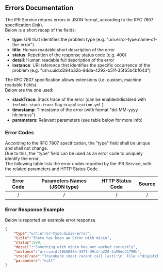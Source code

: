 ## Errors Documentation

The IPR Service returns errors in JSON format, according to the RFC 7807 specification ([link](https://tools.ietf.org/html/rfc7807)).  
Below is a short recap of the fields:
* **type**: URI that identifies the problem type (e.g. "urn:error-type:name-of-the-error")
* **title**: Human readable short description of the error
* **status**: Repetition of the response status code (e.g. 400)
* **detail**: Human readable full description of the error
* **instance**: URI reference that identifies the specific occurrence of the problem (e.g. "urn:uuid:d294b32b-9dda-4292-b51f-35f65b4bf64d")

The RFC 7807 specification allows extensions (i.e. custom, machine readable fields).  
Below are the one used:
* **stackTrace**: Stack trace of the error (can be enabled/disabled with `include-stack-trace` flag in `application.yml` )
* **timestamp**: Timestamp of the error (with format "dd-MM-yyyy hh:mm:ss")
* **parameters**: Relevant parameters (see table below for more info)

### Error Codes
According to the RFC 7807 specification, the "type" field shall be unique and shall not change.  
Due to this, the "type" field can be used as an error code to uniquely identify the error.  
The following table lists the error codes reported by the IPR Service, with the related parameters and HTTP Status Code.

|   Error Code                                              |     Parameters Names (JSON type)         |   HTTP Status Code   |                Source                |
|:---------------------------------------------------------:|:----------------------------------------:|:--------------------:|:------------------------------------:|
|    /                          |                  /                       |          /         |           /      |

### Error Response Example

Below is reported an example error response.

```json
{
    "type":"urn:error-type:minio-error",
    "title":"There has been an Error with minio",
    "status":500,
    "detail":"Something with minio has not worked correctly",
    "instance":"urn:uuid:40b5638e-347f-49cd-a228-4a95de41790b",
    "stackTrace":"Traceback (most recent call last):\n  File \"dispatcher.py\", line 148, in on_request\n    s3.Bucket(data['OrchestratorRequest']['bucketName']).download_file(data['App']['sourceKey'], file_name)\n  File \"/usr/local/lib/python3.8/site-packages/boto3/s3/inject.py\", line 277, in bucket_download_file\n    return self.meta.client.download_file(\n  File \"/usr/local/lib/python3.8/site-packages/boto3/s3/inject.py\", line 190, in download_file\n    return transfer.download_file(\n  File \"/usr/local/lib/python3.8/site-packages/boto3/s3/transfer.py\", line 320, in download_file\n    future.result()\n  File \"/usr/local/lib/python3.8/site-packages/s3transfer/futures.py\", line 103, in result\n    return self._coordinator.result()\n  File \"/usr/local/lib/python3.8/site-packages/s3transfer/futures.py\", line 266, in result\n    raise self._exception\n  File \"/usr/local/lib/python3.8/site-packages/s3transfer/tasks.py\", line 269, in _main\n    self._submit(transfer_future=transfer_future, **kwargs)\n  File \"/usr/local/lib/python3.8/site-packages/s3transfer/download.py\", line 354, in _submit\n    response = client.head_object(\n  File \"/usr/local/lib/python3.8/site-packages/botocore/client.py\", line 415, in _api_call\n    return self._make_api_call(operation_name, kwargs)\n  File \"/usr/local/lib/python3.8/site-packages/botocore/client.py\", line 745, in _make_api_call\n    raise error_class(parsed_response, operation_name)\nbotocore.exceptions.ClientError: An error occurred (404) when calling the HeadObject operation: Not Found\n","timestamp":"2022-10-05T18:03:50.477+00:00",
    "parameters":"null"
}
```
